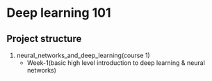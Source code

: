 # Deep learning 101

## Project structure
1. neural_networks_and_deep_learning(course 1)
   * Week-1(basic high level introduction to deep learning & neural networks)
     
